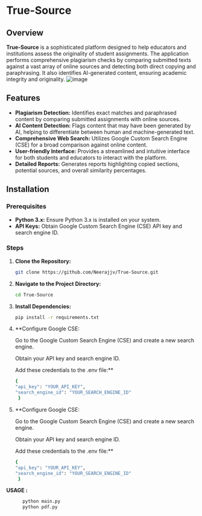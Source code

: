# True-Source

## Overview

**True-Source** is a sophisticated platform designed to help educators and institutions assess the originality of student assignments. The application performs comprehensive plagiarism checks by comparing submitted texts against a vast array of online sources and detecting both direct copying and paraphrasing. It also identifies AI-generated content, ensuring academic integrity and originality.
![image](https://github.com/user-attachments/assets/88dca7c6-92b6-44ef-9d50-e69030966726)

## Features

- **Plagiarism Detection:** Identifies exact matches and paraphrased content by comparing submitted assignments with online sources.
- **AI Content Detection:** Flags content that may have been generated by AI, helping to differentiate between human and machine-generated text.
- **Comprehensive Web Search:** Utilizes Google Custom Search Engine (CSE) for a broad comparison against online content.
- **User-friendly Interface:** Provides a streamlined and intuitive interface for both students and educators to interact with the platform.
- **Detailed Reports:** Generates reports highlighting copied sections, potential sources, and overall similarity percentages.

## Installation

### Prerequisites

- **Python 3.x:** Ensure Python 3.x is installed on your system.
- **API Keys:** Obtain Google Custom Search Engine (CSE) API key and search engine ID.

### Steps

1. **Clone the Repository:**

   ```bash
   git clone https://github.com/Neerajjv/True-Source.git
2. **Navigate to the Project Directory:**
   ```bash
   cd True-Source
3. **Install Dependencies:**
   ```bash
   pip install -r requirements.txt
4. **Configure Google CSE:

   Go to the Google Custom Search Engine (CSE) and create a new search engine.

   Obtain your API key and search engine ID.

   Add these credentials to the .env file:**
   ```bash
   {
   "api_key": "YOUR_API_KEY",
   "search_engine_id": "YOUR_SEARCH_ENGINE_ID"
    }
4. **Configure Google CSE:

   Go to the Google Custom Search Engine (CSE) and create a new search engine.

   Obtain your API key and search engine ID.

   Add these credentials to the .env file:**
   ```bash
   {
   "api_key": "YOUR_API_KEY",
   "search_engine_id": "YOUR_SEARCH_ENGINE_ID"
    }
  **USAGE :**
  ```bash
        python main.py
        python pdf.py


